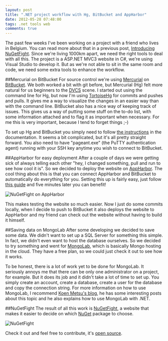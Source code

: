 ```yaml
---
layout: post
title: ".NET project workflow with Hg, BitBucket and AppHarbor"
date: 2012-05-28 07:48:00
tags: .net tools web
comments: true
---
```

The past few weeks I've been working on a project with a friend who lives in Belgium. You can read more about that in a previous post, [Introducing NuGetFight](http://kevinpelgrims.com/blog/2012/05/21/introducing-nugetfight). Since we're living 1000km apart, we need the right tools to deal with all this. The project is a ASP.NET MVC3 website in C#, we're using Visual Studio to develop it. But as we're not able to sit in the same room and code, we need some extra tools to enhance the workflow.

##Mercurial on BitBucket
For source control we're using [Mercurial](http://mercurial.selenic.com) on [BitBucket](https://bitbucket.org). We both worked a bit with git before, but Mercurial (Hg) felt more natural for us beginners to the [DVCS](https://en.wikipedia.org/wiki/Distributed_revision_control) scene. I started out using the command line for Hg, but now I'm using [TortoiseHg](http://tortoisehg.bitbucket.org) for commits and pushes and pulls. It gives me a way to visualize the changes in an easier way than with the command line. BitBucket also has a nice way of keeping track of issues. This gives us a way of putting some stuff on the to-do list, with some information attached and to flag it as important when necessary. For me this is very important, because I tend to forget things ;-)

To set up Hg and BitBucket you simply need to follow [the instructions](http://confluence.atlassian.com/display/BITBUCKET/Set+up+SSH+for+Mercurial) in the documentation. It seems a bit complicated, but it's all pretty straight forward. You also need to have "pageant.exe" (the PuTTY authentication agent) running with your SSH key anytime you wish to connect to BitBucket.

##AppHarbor for easy deployment
After a couple of days we were getting sick of always telling each other "hey, I changed something, pull and run to see how cool it is". So we decided to deploy the website on [AppHarbor](https://appharbor.com). The cool thing about this is that you can connect AppHarbor and BitBucket to automatically do everything for you. Setting this up is fairly easy, just follow [this guide](http://support.appharbor.com/kb/3rd-party-integrations/integrating-with-bitbucket) and five minutes later you can benefit!

![NuGetFight on AppHarbor](http://kevinpelgrims.com/blog/files/images/2012/05/ngf_apphb.png)

This makes testing the website so much easier. Now I just do some commits locally, when I decide to push to BitBucket it also deploys the website to AppHarbor and my friend can check out the website without having to build it himself.

##Saving data on MongoLab
After some developing we decided to save some data. We didn't want to set up a SQL Server for something this simple. In fact, we didn't even want to host the database ourselves. So we decided to try something and went for [MongoLab](https://mongolab.com/home), which is basically Mongo hosting in the cloud. They have a free plan, so we could just check it out to see how it works.

To be honest, there is a lot of work yet to be done for MongoLab. It seriously annoys me that there can be only one administrator on a project, for example. But it does its job and it didn't take a lot of time to set up. You simply create an account, create a database, create a user for the database and copy the connection string. For more information on how to use MongoLab, I recommend [Koen Metsu's blog](http://koenmetsu.com/2012/03/26/starting-up-fast-with-nosql-first-steps), he has some interesting posts about this topic and he also explains how to use MongoLab with .NET.

##NuGetFight
The result of all this work is [NuGetFight](http://nugetfight.com), a website that makes it easier to decide on which [NuGet](http://nuget.org) package to choose.

![NuGetFight](http://kevinpelgrims.com/blog/files/images/2012/05/ngf.png)

Check it out and feel free to contribute, it's [open source](https://bitbucket.org/kevinpelgrims/nugetfight/).
